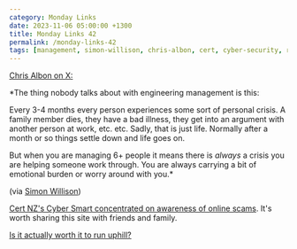 ```yaml
---
category: Monday Links
date: 2023-11-06 05:00:00 +1300
title: Monday Links 42
permalink: /monday-links-42
tags: [management, simon-willison, chris-albon, cert, cyber-security, running, brendan-leonard]
---
```


[Chris Albon on X:](https://twitter.com/chrisalbon/status/1717714416555397507)

*The thing nobody talks about with engineering management is this:

Every 3-4 months every person experiences some sort of personal crisis. A family member dies, they have a bad illness, they get into an argument with another person at work, etc. etc. Sadly, that is just life. Normally after a month or so things settle down and life goes on.

But when you are managing 6+ people it means there is *always* a crisis you are helping someone work through. You are always carrying a bit of emotional burden or worry around with you.*

(via [Simon Willison](https://simonwillison.net/))

[Cert NZ's Cyber Smart concentrated on awareness of online scams](https://www.ownyouronline.govt.nz/exposed/). It's worth sharing this site with friends and family.

[Is it actually worth it to run uphill?](https://www.outsideonline.com/culture/love-humor/is-it-actually-worth-it-to-run-uphill/)